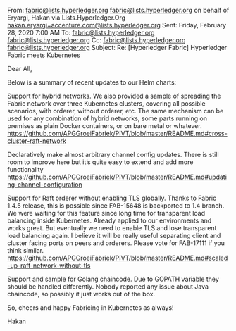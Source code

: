 From: fabric@lists.hyperledger.org <fabric@lists.hyperledger.org> on behalf of Eryargi, Hakan via Lists.Hyperledger.Org <hakan.eryargi=accenture.com@lists.hyperledger.org>
Sent: Friday, February 28, 2020 7:00 AM
To: fabric@lists.hyperledger.org <fabric@lists.hyperledger.org>
Cc: fabric@lists.hyperledger.org <fabric@lists.hyperledger.org>
Subject: Re: [Hyperledger Fabric] Hyperledger Fabric meets Kubernetes

  Dear All,



Below is a summary of recent updates to our Helm charts:



  Support for hybrid networks. We also provided a sample of spreading the Fabric network over three Kubernetes clusters, covering all possible scenarios, with orderer, without orderer, etc.
  The same mechanism can be used for any combination of hybrid networks, some parts running on premises as plain Docker containers, or on bare metal or whatever.
  https://github.com/APGGroeiFabriek/PIVT/blob/master/README.md#cross-cluster-raft-network

  Declaratively make almost arbitrary channel config updates. There is still room to improve here but it’s quite easy to extend and add more functionality
  https://github.com/APGGroeiFabriek/PIVT/blob/master/README.md#updating-channel-configuration

  Support for Raft orderer without enabling TLS globally.  Thanks to Fabric 1.4.5 release, this is possible since FAB-15648 is backported to 1.4 branch.
  We were waiting for this feature since long time for transparent load balancing inside Kubernetes. Already applied to our environments and works great.
  But eventually we need to enable TLS and lose transparent load balancing again.
  I believe it will be really useful separating client and cluster facing ports on peers and orderers.  Please vote for FAB-17111 if you think similar.
  https://github.com/APGGroeiFabriek/PIVT/blob/master/README.md#scaled-up-raft-network-without-tls

  Support and sample for Golang chaincode. Due to GOPATH variable they should be handled differently.
  Nobody reported any issue about Java chaincode, so possibly it just works out of the box.

  So, cheers and happy Fabricing in Kubernetes as always!

  Hakan
